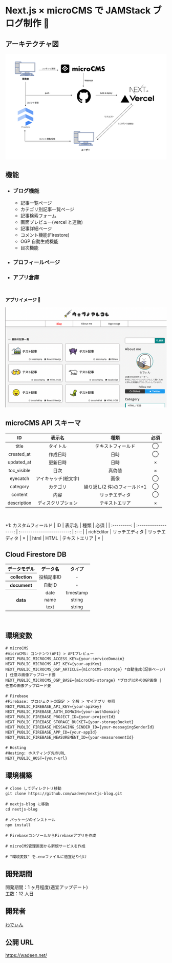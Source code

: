 # Next.js × microCMS で JAMStack ブログ制作 🦖

## アーキテクチャ図

![アーキテクチャ図](public/images/architecture.png)
<br />

## 機能

- ### ブログ機能

  - 記事一覧ぺージ
  - カテゴリ別記事一覧ぺージ
  - 記事検索フォーム
  - 画面プレビュー(vercel と連動)
  <!-- - Google Analytics \*準備中
  - 人気記事 \*準備中 -->
  - 記事詳細ページ
  - コメント機能(Firestore)
  - OGP 自動生成機能
  - 目次機能

- ### プロフィールページ

- ### アプリ倉庫
    <br />

**アプリイメージ 🙌**

![アプリイメージ](public/images/thumbnail.png)

## microCMS API スキーマ

|     ID      |        表示名        |             種類              | 必須 |
| :---------: | :------------------: | :---------------------------: | :--: |
|    title    |       タイトル       |      テキストフィールド       |  ◯   |
| created_at  |       作成日時       |             日時              |  ◯   |
| updated_at  |       更新日時       |             日時              |  ×   |
| toc_visible |         目次         |            真偽値             |  ×   |
|  eyecatch   | アイキャッチ(絵文字) |             画像              |  ◯   |
|  category   |       カテゴリ       | 繰り返し(2 件)のフィールド\*1 |  ◯   |
|   content   |         内容         |        リッチエディタ         |  ◯   |
| description |  ディスクリプション  |        テキストエリア         |  ×   |

<br />

\*1: カスタムフィールド
| ID | 表示名 | 種類 | 必須 |
| :---------: | :------------------: | :------------------------: | :--: |
| richEditor | リッチエディタ | リッチエディタ | × |
| html | HTML | テキストエリア | × |
<br />

## Cloud Firestore DB

<table>
<tr align="center">
<th>データモデル</th>
<th>データ名</th>
<th>タイプ</th>
</tr>
<tr>
<tr align="center">
<th>collection</th>
<td>投稿記事ID</td>
<td>-</td>
</tr>
<tr align="center">
<th>document</th>
<td>自動ID</td>
<td>-</td>
</tr>
<tr align="center">
<th rowspan="3">data</th>
<td>date</td>
<td>timestamp</td>
</tr>
<tr  align="center">
<td>name</td>
<td>string</td>
</tr>
<tr align="center">
<td>text</td>
<td>string</td>
</tr>
</table>
<br />

## 環境変数

```
# microCMS
#microCMS: コンテンツ(API) > APIプレビュー
NEXT_PUBLIC_MICROCMS_ACCESS_KEY={your-serviceDomain}
NEXT_PUBLIC_MICROCMS_API_KEY={your-apiKey}
NEXT_PUBLIC_MICROCMS_OGP_ARTICLE={microCMS-storage} *自動生成(記事ページ) | 任意の画像アップロード要
NEXT_PUBLIC_MICROCMS_OGP_BASE={microCMS-storage} *ブログ以外のOGP画像 | 任意の画像アップロード要

# Firebase
#Firebase: プロジェクトの設定 > 全般 > マイアプリ 参照
NEXT_PUBLIC_FIREBASE_API_KEY={your-apiKey}
NEXT_PUBLIC_FIREBASE_AUTH_DOMAIN={your-authDomain}
NEXT_PUBLIC_FIREBASE_PROJECT_ID={your-projectId}
NEXT_PUBLIC_FIREBASE_STORAGE_BUCKET={your-storageBucket}
NEXT_PUBLIC_FIREBASE_MESSAGING_SENDER_ID={your-messagingSenderId}
NEXT_PUBLIC_FIREBASE_APP_ID={your-appId}
NEXT_PUBLIC_FIREBASE_MEASUREMENT_ID={your-measurementId}

# Hosting
#Hosting: ホスティング先のURL
NEXT_PUBLIC_HOST={your-url}
```

## 環境構築

```
# clone してディレクトリ移動
git clone https://github.com/wadeen/nextjs-blog.git

# nextjs-blog に移動
cd nextjs-blog

# パッケージのインストール
npm install

# FirebaseコンソールからFirebaseアプリを作成

# microCMS管理画面から新規サービスを作成

# "環境変数" を.envファイルに適宜貼り付け

```

## 開発期間

開発期間：1 ヶ月程度(適宜アップデート)<br />
工数：12 人日

## 開発者

[わでぃん](https://github.com/wadeen)

## 公開 URL

https://wadeen.net/
